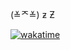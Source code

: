 (≚ᄌ≚) ƶ Ƶ

[![wakatime](https://wakatime.com/badge/user/018c3d94-7b59-444d-9225-13b8d91d592e.svg)](https://wakatime.com/@018c3d94-7b59-444d-9225-13b8d91d592e)
